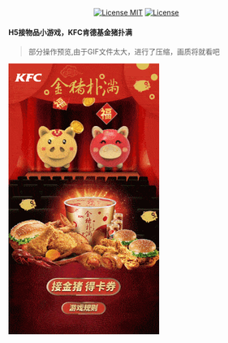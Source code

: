 <p align="center">
  <a href="http://www.skillnull.com"><img src="http://skillnull.com/others/images/brand/MIT.svg" alt="License MIT"></a>
    <a href="https://996.icu"><img src="https://img.shields.io/badge/link-996.icu-red.svg" alt="License"></a>
</p>

#### H5接物品小游戏，KFC肯德基金猪扑满
> 部分操作预览,由于GIF文件太大，进行了压缩，画质将就看吧

![sample](./static/img/sample.gif)

